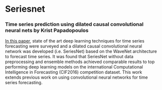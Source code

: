 # Seriesnet 

### Time series prediction using dilated causal convolutional neural nets by Krist Papadopoulos

[In this paper](seriesnet-Krist-Papadopoulos-v1.pdf), state of the art deep learning techniques for time series forecasting were surveyed and a dilated causal convolutional neural network was developed (i.e. SeriesNet) based on the WaveNet architecture to forecast time series. It was found that SeriesNet without data preprocessing and ensemble methods achieved comparable results to top performing deep learning models on the international Computational Intelligence in Forecasting (CIF2016) competition dataset. This work extends previous work on using convolutional neural networks for time series forecasting.


